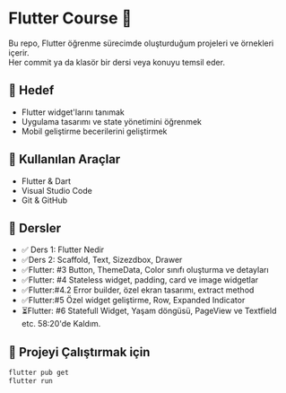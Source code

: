 # Flutter Course 🚀

Bu repo, Flutter öğrenme sürecimde oluşturduğum projeleri ve örnekleri içerir.  
Her commit ya da klasör bir dersi veya konuyu temsil eder.

## 🎯 Hedef
- Flutter widget'larını tanımak
- Uygulama tasarımı ve state yönetimini öğrenmek
- Mobil geliştirme becerilerini geliştirmek

## 🧰 Kullanılan Araçlar
- Flutter & Dart
- Visual Studio Code
- Git & GitHub

## 📌 Dersler
- ✅ Ders 1: Flutter Nedir
- ✅Ders 2:  Scaffold, Text, Sizezdbox, Drawer
- ✅Flutter: #3 Button, ThemeData, Color sınıfı oluşturma ve detayları
- ✅Flutter: #4 Stateless widget, padding, card ve image widgetlar
- ✅Flutter:#4.2 Error builder, özel ekran tasarımı, extract method
- ✅Flutter:#5 Özel widget geliştirme, Row, Expanded Indicator
- ⏳Flutter: #6 Statefull Widget, Yaşam döngüsü, PageView ve Textfield etc. 58:20'de Kaldım.

## 🚀 Projeyi Çalıştırmak için
```bash
flutter pub get
flutter run
```
